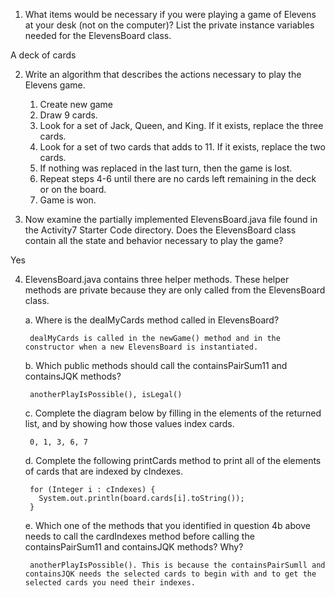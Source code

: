 1. What items would be necessary if you were playing a game of Elevens at your desk (not on the computer)? List the private instance variables needed for the ElevensBoard class.

A deck of cards

2. Write an algorithm that describes the actions necessary to play the Elevens game.

    1. Create new game
    2. Draw 9 cards.
    3. Look for a set of Jack, Queen, and King. If it exists, replace the three cards.
    4. Look for a set of two cards that adds to 11. If it exists, replace the two cards.
    5. If nothing was replaced in the last turn, then the game is lost.
    6. Repeat steps 4-6 until there are no cards left remaining in the deck or on the board.
    7. Game is won.

3. Now examine the partially implemented ElevensBoard.java file found in the Activity7 Starter Code directory. Does the ElevensBoard class contain all the state and behavior necessary to play the game?

Yes

4. ElevensBoard.java contains three helper methods. These helper methods are private because they are only called from the ElevensBoard class.

    a. Where is the dealMyCards method called in ElevensBoard?
    
        dealMyCards is called in the newGame() method and in the constructor when a new ElevensBoard is instantiated.

    b. Which public methods should call the containsPairSum11 and containsJQK methods?
    
        anotherPlayIsPossible(), isLegal()

    c. Complete the diagram below by filling in the elements of the returned list, and by showing how those values index cards.
    
        0, 1, 3, 6, 7

    d. Complete the following printCards method to print all of the elements of cards that are indexed by cIndexes.

        for (Integer i : cIndexes) {
          System.out.println(board.cards[i].toString());
        }
    
    e. Which one of the methods that you identified in question 4b above needs to call the cardIndexes method before calling the containsPairSum11 and containsJQK methods? Why?
    
        anotherPlayIsPossible(). This is because the containsPairSumll and containsJQK needs the selected cards to begin with and to get the selected cards you need their indexes.